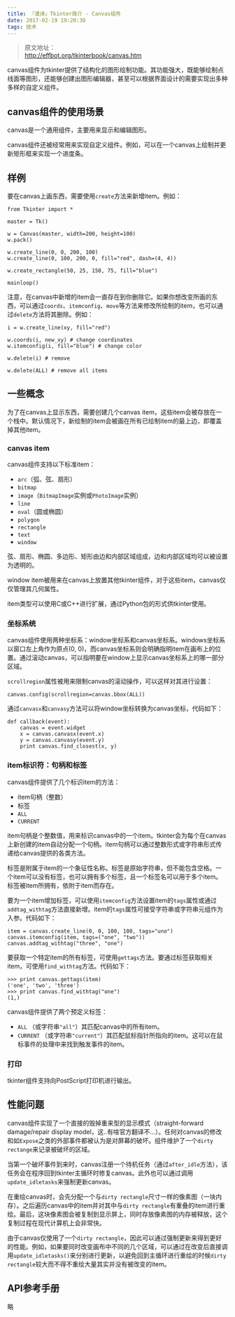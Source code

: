 ```yaml
---
title: 『渣译』Tkinter简介 - Canvas组件
date: 2017-02-19 19:20:30
tags: 技术
---
```


> 原文地址：<br>http://effbot.org/tkinterbook/canvas.htm

canvas组件为tkinter提供了结构化的图形绘制功能。其功能强大，既能够绘制点线面等图形，还能够创建出图形编辑器，甚至可以根据界面设计的需要实现出多种多样的自定义组件。

## canvas组件的使用场景

canvas是一个通用组件，主要用来显示和编辑图形。

canvas组件还被经常用来实现自定义组件。例如，可以在一个canvas上绘制并更新矩形框来实现一个进度条。

<!--more-->

## 样例

要在canvas上画东西，需要使用`create`方法来新增item。例如：

```
from Tkinter import *

master = Tk()

w = Canvas(master, width=200, height=100)
w.pack()

w.create_line(0, 0, 200, 100)
w.create_line(0, 100, 200, 0, fill="red", dash=(4, 4))

w.create_rectangle(50, 25, 150, 75, fill="blue")

mainloop()
```

注意，在canvas中新增的item会一直存在到你删除它。如果你想改变所画的东西，可以通过`coords`、`itemconfig`、`move`等方法来修改所绘制的item，也可以通过`delete`方法将其删除。例如：

```
i = w.create_line(xy, fill="red")

w.coords(i, new_xy) # change coordinates
w.itemconfig(i, fill="blue") # change color

w.delete(i) # remove

w.delete(ALL) # remove all items
```

## 一些概念

为了在canvas上显示东西，需要创建几个canvas item，这些item会被存放在一个栈中。默认情况下，新绘制的item会被画在所有已绘制item的最上边，即覆盖掉其他item。

### canvas item

canvas组件支持以下标准item：

* `arc`（弧、弦、扇形）
* `bitmap`
* `image`（`BitmapImage`实例或`PhotoImage`实例）
* `line`
* `oval`（圆或椭圆）
* `polygon`
* `rectangle`
* `text`
* `window`

弦、扇形、椭圆、多边形、矩形由边和内部区域组成，边和内部区域均可以被设置为透明的。

window item被用来在canvas上放置其他tkinter组件，对于这些item，canvas仅仅管理其几何属性。

item类型可以使用C或C++进行扩展，通过Python包的形式供tkinter使用。

### 坐标系统

canvas组件使用两种坐标系：window坐标系和canvas坐标系。windows坐标系以窗口左上角作为原点(0, 0)，而canvas坐标系则会明确指明item在画布上的位置。通过滚动canvas，可以指明要在window上显示canvas坐标系上的哪一部分区域。

`scrollregion`属性被用来限制canvas的滚动操作，可以这样对其进行设置：

```
canvas.config(scrollregion=canvas.bbox(ALL))
```

通过`canvasx`和`canvasy`方法可以将window坐标转换为canvas坐标，代码如下：

```
def callback(event):
    canvas = event.widget
    x = canvas.canvasx(event.x)
    y = canvas.canvasy(event.y)
    print canvas.find_closest(x, y)
```

### item标识符：句柄和标签

canvas组件提供了几个标识item的方法：

* item句柄（整数）
* 标签
* `ALL`
* `CURRENT`

item句柄是个整数值，用来标识canvas中的一个item。tkinter会为每个在canvas上新创建的item自动分配一个句柄。item句柄可以通过整数形式或字符串形式传递给canvas提供的各类方法。

标签是附属于item的一个象征性名称。标签是原始字符串，但不能包含空格。一个item可以没有标签，也可以拥有多个标签，且一个标签名可以用于多个item。标签被item所拥有，依附于item而存在。

要为一个item增加标签，可以使用`itemconfig`方法设置item的`tags`属性或通过`addtag_withtag`方法直接新增。item的`tags`属性可接受字符串或字符串元组作为入参。代码如下：

```
item = canvas.create_line(0, 0, 100, 100, tags="uno")
canvas.itemconfig(item, tags=("one", "two"))
canvas.addtag_withtag("three", "one")
```

要获取一个特定item的所有标签，可使用`gettags`方法。要通过标签获取相关item，可使用`find_withtag`方法。代码如下：

```
>>> print canvas.gettags(item)
('one', 'two', 'three')
>>> print canvas.find_withtag("one")
(1,)
```

canvas组件提供了两个预定义标签：

* `ALL` （或字符串`"all"`）其匹配canvas中的所有item。
* `CURRENT` （或字符串`"current"`）其匹配鼠标指针所指向的item。这可以在鼠标事件的处理中来找到触发事件的item。

### 打印

tkinter组件支持向PostScript打印机进行输出。

## 性能问题

canvas组件实现了一个直接的毁掉重来型的显示模式（straight-forward damage/repair display model，这..有啥官方翻译不...）。任何对canvas的修改和如`Expose`之类的外部事件都被认为是对屏幕的破坏。组件维护了一个`dirty rectange`来记录被破坏的区域。

当第一个破坏事件到来时，canvas注册一个待机任务（通过`after_idle`方法），该任务会在程序回到tkinter主循环时修复canvas。此外也可以通过调用`update_idletasks`来强制更新canvas。

在重绘canvas时，会先分配一个与`dirty rectangle`尺寸一样的像素图（一块内存）。之后遍历canvas中的item并对其中与`dirty rectangle`有重叠的item进行重绘。最后，这块像素图会被复制到显示屏上，同时存放像素图的内存被释放，这个复制过程在现代计算机上会非常快。

由于canvas仅使用了一个`dirty rectangle`，因此可以通过强制更新来得到更好的性能。例如，如果要同时改变画布中不同的几个区域，可以通过在改变后直接调用`update_idletasks()`来分别进行更新，以避免回到主循环进行重绘的时候`dirty rectangle`较大而不得不重绘大量其实并没有被改变的item。

## API参考手册

略
